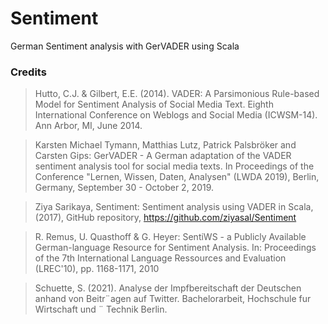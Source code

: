 # Sentiment
German Sentiment analysis with GerVADER using Scala

### Credits
> Hutto, C.J. & Gilbert, E.E. (2014). VADER: A Parsimonious Rule-based Model for Sentiment Analysis of Social Media Text. Eighth International Conference on Weblogs and Social Media (ICWSM-14). Ann Arbor, MI, June 2014.

> Karsten Michael Tymann, Matthias Lutz, Patrick Palsbröker and Carsten Gips: GerVADER - A German adaptation of the VADER sentiment analysis tool for social media texts. In Proceedings of the Conference "Lernen, Wissen, Daten, Analysen" (LWDA 2019), Berlin, Germany, September 30 - October 2, 2019.

> Ziya Sarikaya, Sentiment: Sentiment analysis using VADER in Scala, (2017), GitHub repository,
https://github.com/ziyasal/Sentiment

> R. Remus, U. Quasthoff & G. Heyer: SentiWS - a Publicly Available German-language Resource for Sentiment Analysis. In: Proceedings of the 7th International Language Ressources and Evaluation (LREC'10), pp. 1168-1171, 2010

> Schuette, S. (2021). Analyse der Impfbereitschaft der Deutschen anhand
von Beitr¨agen auf Twitter. Bachelorarbeit, Hochschule fur Wirtschaft und ¨
Technik Berlin.